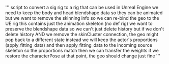 '''
script to convert a sig rig to a rig that can be used in Unreal Engine
we need to keep the body and head blendshape data so they can be animated
but we want to remove the skinning info so we can re-bind the geo to the UE rig
this contains just the animation skeleton (no def rig)
we want to preserve the blendshape data so we can't just delete history
but if we don't delete history AND we remove the skinCluster connection, the geo might pop back to a different state
instead we will keep the actor's proportions (apply_fitting_data)
and then apply_fitting_data to the incoming source skeleton so the proportions match
then we can transfer the weights
if we restore the characterPose at that point, the geo should change just fine
'''
